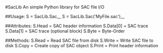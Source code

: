 #SacLib
An simple Python library for SAC file I/O

##Usage:
S = SacLib.Sac__
S = SacLib.Sac('MyFile.sac')__

##Attributes:
S.Head = SAC header information
S.Data[0] = SAC trace
S.Data[1] = SAC trace (optional block)
S.Byte = Byte-Order

##Methods:
S.Read = Read SAC file from disk
S.Write = Write SAC file to disk
S.Copy = Create copy of SAC object
S.Print = Print header information
